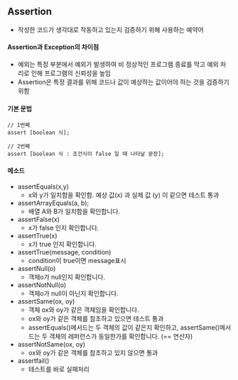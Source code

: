 ## Assertion
- 작성한 코드가 생각대로 작동하고 있는지 검증하기 위해 사용하는 예약어

#### Assertion과 Exception의 차이점
- 예외는 특정 부분에서 예외가 발생하여 비 정상적인 프로그램 종료를 막고 예외 처리로 인해 프로그램의 신뢰성을 높임
- Assertion은 특정 결과를 위해 코드나 값이 예상하는 값이어야 하는 것을 검증하기 위함

#### 기본 문법
````
// 1번째
assert [boolean 식];

// 2번째
assert [boolean 식 : 조건식이 false 일 때 나타날 문장]; 
````

#### 메소드
- assertEquals(x,y) 
  - x와 y가 일치함을 확인함. 예상 값(x) 과 실제 값 (y) 이 같으면 테스트 통과
- assertArrayEquals(a, b);
  - 배열 A와 B가 일치함을 확인합니다.
- assertFalse(x)
  - x가 false 인지 확인합니다.
- assertTrue(x)
  - x가 true 인지 확인합니다.
- assertTrue(message, condition)
  - condition이  true이면 message표시
- assertNull(o)
  - 객체o가 null인지 확인합니다.
- assertNotNull(o)
  - 객체o가 null이 아닌지 확인합니다.
- assertSame(ox, oy)
  - 객체 ox와 oy가 같은 객체임을 확인합니다.
  - ox와 oy가 같은 객체를 참조하고 있으면 테스트 통과
  - assertEquals()메서드는 두 객체의 값이 같은지 확인하고, assertSame()메서드는 두 객체의 레퍼런스가 동일한가를 확인합니다. (== 연산자)
- assertNotSame(ox, oy)
  - ox와 oy가 같은 객체를 참조하고 있지 않으면 통과
- assertfail()
  - 테스트를 바로 실패처리
